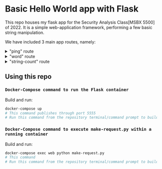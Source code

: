 # Basic Hello World app with Flask

This repo houses my flask app for the Security Analysis Class[MSBX 5500] of 2022. It is a simple web-application framework, performing a few basic string manipulation.

We have included 3 main app routes, namely:
        <details>
           <summary>"ping" route</summary>
           <p>This route returns "pong!" as the response in a JSON</p>
         </details>
         <details>
          <summary>"word" route</summary>
          <p>This route uses the python <i>requests</i> package to fetch a random word from https://random-word-api.herokuapp.com/word?number=1, which it then changes to upper case and then reverses the characters. The new word and the original word are combined into a JSON file and returned. </p>
        </details>
        <details>
         <summary>"string-count" route</summary>
         <p>The route returns the length of any given string. I used https://reqbin.com/ to enter a string.</p>
        </details>




## Using this repo
### `Docker-Compose command to run the Flask container`
Build and run:

```bash
docker-compose up
# This command publishes through port 5555
# Run this command from the repository terminal/command prompt to build your own container
```

### `Docker-Compose command to execute make-request.py within a running container`
Build and run:

```bash
docker-compose exec web python make-request.py
# This command
# Run this command from the repository terminal/command prompt to build your own container
```
  
